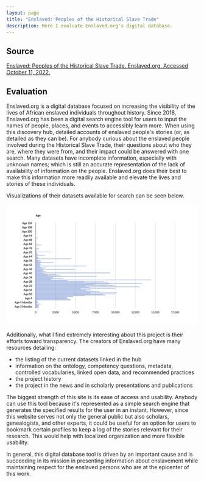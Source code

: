 ```yaml
---
layout: page
title: "Enslaved: Peoples of the Historical Slave Trade"
description: Here I evaluate Enslaved.org's digital database.
---
```

## Source

[Enslaved: Peoples of the Historical Slave Trade. Enslaved.org. Accessed October 11, 2022.](https://enslaved.org.)

## Evaluation

Enslaved.org is a digital database focused on increasing the visibility of the lives of African enslaved individuals throughout history. 
Since 2018, Enslaved.org has been a digital search engine tool for users to input the names of people, places, and events to accessibly learn more. When using this discovery hub, detailed accounts of enslaved people's stories (or, as detailed as they can be). For anybody curious about the enslaved people involved during the Historical Slave Trade, their questions about who they are, where they were from, and their impact could be answered with one search. Many datasets have incomplete information, especially with unknown names; which is still an accurate representation of the lack of availability of information on the people. Enslaved.org does their best to make this information more readily available and elevate the lives and stories of these individuals.

Visualizations of their datasets available for search can be seen below. 

![png](../assets/enslaved-data.png)


Additionally, what I find extremely interesting about this project is their efforts toward transparency. The creators of Enslaved.org have many resources detailing:
<ul>
        <li> the listing of the current datasets linked in the hub </li>
        <li> information on the ontology, competency questions, metadata, controlled vocabularies, linked open data, and recommended practices </li>
        <li> the project history </li>
        <li> the project in the news and in scholarly presentations and publications </li>
</ul>

The biggest strength of this site is its ease of access and usability. Anybody can use this tool because it's represented as a simple search engine that generates the specified results for the user in an instant. However, since this website serves not only the general public but also scholars, genealogists, and other experts, it could be useful for an option for users to bookmark certain profiles to keep a log of the stories relevant for their research. This would help with localized organization and more flexible usability. 

In general, this digital database tool is driven by an important cause and is succeeding in its mission in presenting information about enslavement while maintaining respect for the enslaved persons who are at the epicenter of this work.